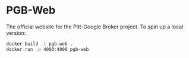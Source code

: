 # PGB-Web

The official website for the Pitt-Google Broker project.
To spin up a local version:

```bash
docker build -t pgb-web .
docker run -p 4000:4000 pgb-web
```
